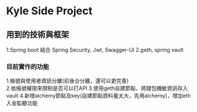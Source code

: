 # Kyle Side Project

## 用到的技術與框架
1.Spring boot 結合 Spring Security, Jwt, Swagger-UI
2.geth, spring vault

### 目前實作的功能
1.帳號與使用者資訊分離(前後台分離，還可以更完善)  
2.依帳號權限來限制是否可以打API
3.使用geth自建節點，將錢包機敏資訊存入vault
4.新增alchemy節點及key(自建節點資料量太大，先用alchemy)，增加eth入金監聽功能
